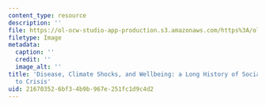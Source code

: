 ```yaml
---
content_type: resource
description: ''
file: https://ol-ocw-studio-app-production.s3.amazonaws.com/https%3A/ol-ocw-studio-app-production.s3.amazonaws.com/ocw-www/2a2b6e3209bb4bbcb38eef04acb29388_social-response-crisis.jpg
filetype: Image
metadata:
  caption: ''
  credit: ''
  image_alt: ''
title: 'Disease, Climate Shocks, and Wellbeing: a Long History of Social Response
  to Crisis'
uid: 21670352-6bf3-4b9b-967e-251fc1d9c4d2
---
```

